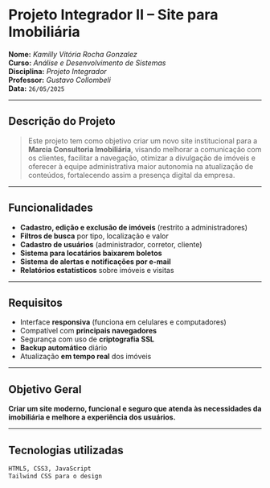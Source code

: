 # Projeto Integrador II – Site para Imobiliária

**Nome:** *Kamilly Vitória Rocha Gonzalez*  
**Curso:** *Análise e Desenvolvimento de Sistemas*  
**Disciplina:** *Projeto Integrador*  
**Professor:** *Gustavo Collombeli*  
**Data:** `26/05/2025`

---

## Descrição do Projeto

> Este projeto tem como objetivo criar um novo site institucional para a **Marcia Consultoria Imobiliária**, visando melhorar a comunicação com os clientes, facilitar a navegação, otimizar a divulgação de imóveis e oferecer à equipe administrativa maior autonomia na atualização de conteúdos, fortalecendo assim a presença digital da empresa.

---

## Funcionalidades

-  **Cadastro, edição e exclusão de imóveis** (restrito a administradores)
-  **Filtros de busca** por tipo, localização e valor
-  **Cadastro de usuários** (administrador, corretor, cliente)
-  **Sistema para locatários baixarem boletos**
-  **Sistema de alertas e notificações por e-mail**
-  **Relatórios estatísticos** sobre imóveis e visitas

---

## Requisitos

-  Interface **responsiva** (funciona em celulares e computadores)
-  Compatível com **principais navegadores**
-  Segurança com uso de **criptografia SSL**
-  **Backup automático** diário
-  Atualização **em tempo real** dos imóveis

---

## Objetivo Geral

**Criar um site moderno, funcional e seguro que atenda às necessidades da imobiliária e melhore a experiência dos usuários.**

---

## Tecnologias utilizadas

```bash
HTML5, CSS3, JavaScript
Tailwind CSS para o design
